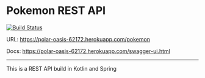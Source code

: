 # Pokemon REST API 

[![Build Status](https://travis-ci.org/MiniMarker/PokemonRestApi.svg?branch=master)](https://travis-ci.org/MiniMarker/PokemonRestApi)

URL: https://polar-oasis-62172.herokuapp.com/pokemon

Docs: https://polar-oasis-62172.herokuapp.com/swagger-ui.html

----
This is a REST API build in Kotlin and Spring